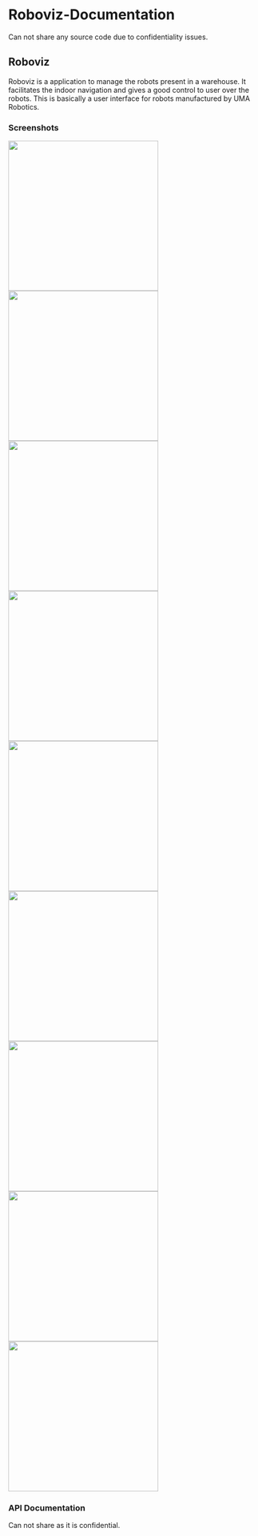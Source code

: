 # Roboviz-Documentation
Can not share any source code due to confidentiality issues.

## Roboviz
Roboviz is a application to manage the robots present in a warehouse. It facilitates the indoor navigation and gives a good control to user over the robots. This is basically a user interface for robots manufactured by UMA Robotics.

### Screenshots

<p align="">
  <img src="https://user-images.githubusercontent.com/79038241/218666410-db92ea20-96af-49b3-a940-5115b19c37b5.jpg" width="300"/>
  <img src="https://user-images.githubusercontent.com/79038241/218666399-0074b239-ba8d-45e9-9753-4c0efc6394a9.jpg" width="300"/>
  <img src="https://user-images.githubusercontent.com/79038241/218667018-5f300e27-3f71-4983-bc8e-de8a439a7235.jpg" width="300"/>
  <img src="https://user-images.githubusercontent.com/79038241/218666985-11880c8c-04d4-49d8-bfd5-d36b45a197c7.jpg" width="300"/>
  <img src="https://user-images.githubusercontent.com/79038241/218665151-97308bfb-8d65-4e74-8dc7-2b239a6b1601.jpg" width="300"/>
  <img src="https://user-images.githubusercontent.com/79038241/218666760-55826a97-5918-4762-ae22-d3afe8ff5b6a.jpg" width="300"/>
  <img src="https://user-images.githubusercontent.com/79038241/218663065-33d6054e-aeb3-4380-9d8c-ea5042577af6.jpg" width="300"/>
  <img src="https://user-images.githubusercontent.com/79038241/218663020-fef3b568-e6bb-42c8-919a-bf1eb2e6b946.jpg" width="300"/>
  <img src="https://user-images.githubusercontent.com/79038241/218663047-2cf5bb0f-2288-4627-9c41-644d4ab521ee.jpg" width="300"/>
</p>

### API Documentation
Can not share as it is confidential.
